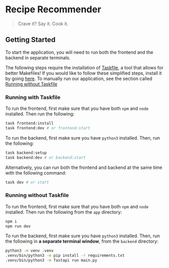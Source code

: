 # Recipe Recommender

> Crave it? Say it. Cook it.

## Getting Started

To start the application, you will need to run both the frontend and the backend in separate terminals.

The following steps require the installation of [Taskfile](https://taskfile.dev/), a tool that allows for better Makefiles! If you would like to follow these simplified steps, install it by going [here](https://taskfile.dev/installation/). To manually run our application, see the section called [Running without Taskfile](#running-without-taskfile)

### Running with Taskfile

To run the frontend, first make sure that you have both `npm` and `node` installed. Then run the following:

```bash
task frontend:install
task frontend:dev # or frontend:start
```

To run the backend, first make sure you have `python3` installed. Then, run the following:

```bash
task backend:setup
task backend:dev # or backend:start
```

Alternatively, you can run both the frontend and backend at the same time with the following command:

```bash
task dev # or start
```

### Running without Taskfile

To run the frontend, first make sure that you have both `npm` and `node` installed. Then run the following from the `app` directory:

```bash
npm i
npm run dev
```

To run the backend, first make sure you have `python3` installed. Then, run the following in **a separate terminal window**, from the `backend` directory:

```bash
python3 -m venv .venv
.venv/bin/python3 -m pip install -r requirements.txt
.venv/bin/python3 -m fastapi run main.py
```
